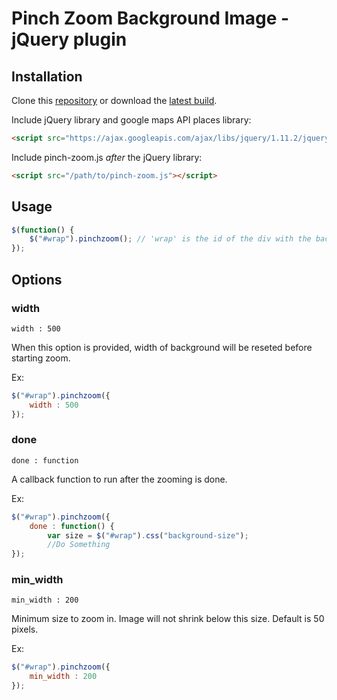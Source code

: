 # Pinch Zoom Background Image - jQuery plugin


## Installation

Clone this [repository](https://github.com/weaselshark/pinch-zoom.git) or download the [latest build](https://github.com/weaselshark/pinch-zoom/archive/master.zip).

Include jQuery library and google maps API places library:

```html
<script src="https://ajax.googleapis.com/ajax/libs/jquery/1.11.2/jquery.min.js"></script>
```

Include pinch-zoom.js *after* the jQuery library:

```html
<script src="/path/to/pinch-zoom.js"></script>
```

## Usage

```javascript
$(function() {
    $("#wrap").pinchzoom(); // 'wrap' is the id of the div with the background image to be pinched. 
});
```

## Options

### width

    width : 500

When this option is provided, width of background will be reseted before starting zoom.

Ex: 
```javascript
$("#wrap").pinchzoom({
    width : 500
});
```

### done

    done : function

A callback function to run after the zooming is done.

Ex: 
```javascript
$("#wrap").pinchzoom({
    done : function() {
        var size = $("#wrap").css("background-size");
        //Do Something
});
```

### min_width

    min_width : 200

Minimum size to zoom in. Image will not shrink below this size. Default is 50 pixels. 

Ex: 
```javascript
$("#wrap").pinchzoom({
    min_width : 200
});
```